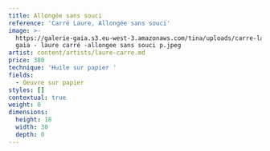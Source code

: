 ```yaml
---
title: Allongée sans souci
reference: 'Carré Laure, Allongée sans souci'
image: >-
  https://galerie-gaia.s3.eu-west-3.amazonaws.com/tina/uploads/carre-laure/galerie
  gaia - laure carré -allongee sans souci p.jpeg
artist: content/artists/laure-carre.md
price: 380
technique: 'Huile sur papier '
fields:
  - Oeuvre sur papier
styles: []
contextual: true
weight: 0
dimensions:
  height: 18
  width: 30
  depth: 0
---
```


